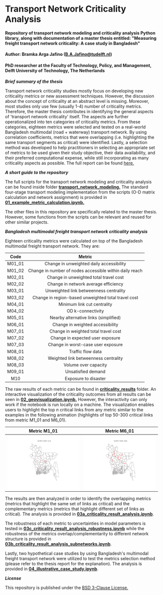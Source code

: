 # Transport Network Criticality Analysis
#### Repository of transport network modeling and criticality analysis Python library, along with documentation of a master thesis entitled: "Measuring freight transport network criticality: A case study in Bangladesh"
#### Author: Bramka Arga Jafino (B.A.Jafino@tudelft.nl)
#### PhD researcher at the Faculty of Technology, Policy, and Management, Delft University of Technology, The Netherlands 


***Brief summary of the thesis***

Transport network criticality studies mostly focus on developing new criticality metrics or new assessment techniques. However, the discussion about the concept of criticality at an abstract level is missing. Moreover, most studies only use few (usually 1-4) number of criticality metrics. Therefore, the master thesis contributes in identifying the general aspects of 'transport network criticality' itself. The aspects are further operationalized into ten categories of criticality metrics. From these categories, eighteen metrics were selected and tested on a real-world Bangladesh multimodal (road + waterway) transport network. By using correlation coefficients, metrics that were overlapping (i.e. highlighting the same transport segments as critical) were identified. Lastly, a selection method was developed to help practitioners in selecting an appropriate set of metrics to be used given their study objective, their data availability, and their preferred computational expense, while still incorporating as many criticality aspects as possible. The full report can be found [here.](https://repository.tudelft.nl/islandora/object/uuid%3A0905337b-cdf7-4f6e-9cf6-ac26e4252580?collection=education)

***A short guide to the repository***

The full scripts for the transport network modeling and criticality analysis can be found inside folder [**transport_network_modeling.**](https://github.com/bramkaarga/transcrit/tree/master/transport_network_modeling) The standard four-stage transport modeling implementation from the scripts (O-D matrix calculation and network assignment) is provided in [**01_example_metric_calculation.ipynb.**](https://github.com/bramkaarga/transcrit/blob/master/01_example_metric_calculation.ipynb) 

The other files in this repository are specifically related to the master thesis. However, some functions from the scripts can be relevant and reused for other similar projects.

***Bangladesh multimodal freight transport network criticality analysis***

Eighteen criticality metrics were calculated on top of the Bangladesh multimodal freight transport network. They are:

|Code         |  Metric|
|:-------------:|:-------------:|
|M01_01 | Change in unweighted daily accessibility|
|M01_02 | Change in number of nodes accessible within daily reach|
|M02_01 | Change in unweighted total travel cost|
|M02_02 | Change in network average efficiency|
|M03_01 | Unweighted link betweenness centrality|
|M03_02 | Change in region-based unweighted total travel cost|
|M04_01 | Minimum link cut centrality|
|M04_02 | OD k-connectivity|
|M05_01 | Nearby alternative links (simplified)|
|M06_01 | Change in weighted accessibility|
|M07_01 | Change in weighted total travel cost|
|M07_02 | Change in expected user exposure|
|M07_03 | Change in worst-case user exposure|
|M08_01 | Traffic flow data|
|M08_02 | Weighted link betweenness centrality|
|M08_03 | Volume over capacity|
|M09_01 | Unsatisfied demand|
|M10 | Exposure to disaster|

The raw results of each metric can be found in [**criticality_results**](https://github.com/bramkaarga/transcrit/tree/master/criticality_results) folder. An interactive visualization of the criticality outcomes from all results can be seen in [**02_geovisualization.ipynb.**](https://github.com/bramkaarga/transcrit/blob/master/02_geovisualization.ipynb) However, the interactivity can only work if the notebook is run locally on a machine. The visualization enables users to highlight the top *n* critical links from any metric similar to the examples in the following animation (highlights of top 50-300 critical links from metric M1_01 and M6_01).

Metric M1_01        |  Metric M6_01
:-------------:|:-------------:
<img src="figs/Animation_m1_01.gif" width="600"/> | <img src="figs/Animation_m6_01.gif" width="600"/>

The results are then analyzed in order to identify the overlapping metrics (metrics that highlight the same set of links as critical) and the complementary metrics (metrics that highlight different set of links as critical). The analysis is provided in [**03a_criticality_result_analysis.ipynb**](https://github.com/bramkaarga/transcrit/blob/master/03a_criticality_result_analysis.ipynb).

The robustness of each metric to uncertainties in model parameters is tested in [**03c_criticality_result_analysis_robustness.ipynb**](https://github.com/bramkaarga/transcrit/blob/master/03c_criticality_result_analysis_robustness.ipynb) while the robustness of the metrics overlap/complementarity to different network structure is provided in [**03b_criticality_result_analysis_subnetworks.ipynb**](https://github.com/bramkaarga/transcrit/blob/master/03b_criticality_result_analysis_subnetworks.ipynb).

Lastly, two hypothetical case studies by using Bangladesh's multimodal freight transport network were utilized to test the metrics selection method (please refer to the thesis report for the explanation). The analysis is provided in [**04_illustrative_case_study.ipynb**](https://github.com/bramkaarga/transcrit/blob/master/04_illustrative_case_study.ipynb).

***License***

This repository is published under the [BSD 3-Clause License.](https://github.com/bramkaarga/transcrit/blob/master/LICENSE)
